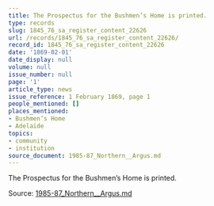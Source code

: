 ```yaml
---
title: The Prospectus for the Bushmen’s Home is printed.
type: records
slug: 1845_76_sa_register_content_22626
url: /records/1845_76_sa_register_content_22626/
record_id: 1845_76_sa_register_content_22626
date: '1869-02-01'
date_display: null
volume: null
issue_number: null
page: '1'
article_type: news
issue_reference: 1 February 1869, page 1
people_mentioned: []
places_mentioned:
- Bushmen’s Home
- Adelaide
topics:
- community
- institution
source_document: 1985-87_Northern__Argus.md
---
```


The Prospectus for the Bushmen’s Home is printed.

Source: [1985-87_Northern__Argus.md](/downloads/markdown/1985-87_Northern__Argus.md)
